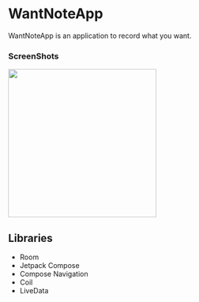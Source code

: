 # WantNoteApp

WantNoteApp is an application to record what you want.

### ScreenShots

<p>
  <img src="https://github.com/user-attachments/assets/5ca9fe3c-81b0-4385-8d4c-13389a0bd202" alt="" width="300px">
</p>

## Libraries

* Room
* Jetpack Compose
* Compose Navigation
* Coil
* LiveData
